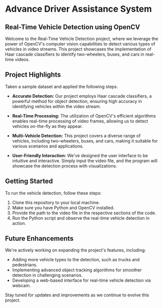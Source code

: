# Advance Driver Assistance System
## Real-Time Vehicle Detection using OpenCV

Welcome to the Real-Time Vehicle Detection project, where we leverage the power of OpenCV's computer vision capabilities to detect various types of vehicles in video streams. This project showcases the implementation of Haar cascade classifiers to identify two-wheelers, buses, and cars in real-time videos.

## Project Highlights
Taken a sample dataset and applied the following steps.
- **Accurate Detection:** Our project employs Haar cascade classifiers, a powerful method for object detection, ensuring high accuracy in identifying vehicles within the video stream.

- **Real-Time Processing:** The utilization of OpenCV's efficient algorithms enables real-time processing of video frames, allowing us to detect vehicles on-the-fly as they appear.

- **Multi-Vehicle Detection:** This project covers a diverse range of vehicles, including two-wheelers, buses, and cars, making it suitable for various scenarios and applications.

- **User-Friendly Interaction:** We've designed the user interface to be intuitive and interactive. Simply input the video file, and the program will showcase the detection process with visualizations.


## Getting Started

To run the vehicle detection, follow these steps:

1. Clone this repository to your local machine.
2. Make sure you have Python and OpenCV installed.
3. Provide the path to the video file in the respective sections of the code.
4. Run the Python script and observe the real-time vehicle detection in action.


## Future Enhancements

We're actively working on expanding the project's features, including:

- Adding more vehicle types to the detection, such as trucks and pedestrians.
- Implementing advanced object tracking algorithms for smoother detection in challenging scenarios.
- Developing a web-based interface for real-time vehicle detection via webcam.

Stay tuned for updates and improvements as we continue to evolve this project.
